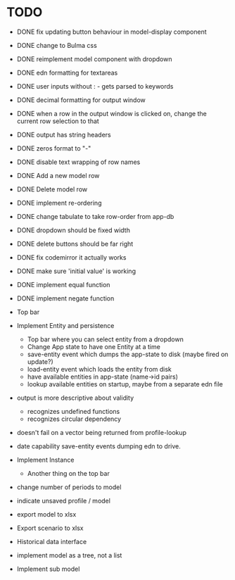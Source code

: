 # TODO

* DONE fix updating button behaviour in model-display component
* DONE change to Bulma css
* DONE reimplement model component with dropdown
* DONE edn formatting for textareas
* DONE user inputs without : - gets parsed to keywords
* DONE decimal formatting for output window
* DONE when a row in the output window is clicked on, change the current row selection to that
* DONE output has string headers
* DONE zeros format to "-"
* DONE disable text wrapping of row names
* DONE Add a new model row
* DONE Delete model row
* DONE implement re-ordering
* DONE change tabulate to take row-order from app-db
* DONE dropdown should be fixed width
* DONE delete buttons should be far right
* DONE fix codemirror it actually works
* DONE make sure 'initial value' is working
* DONE implement equal function
* DONE implement negate function

* Top bar
* Implement Entity and persistence
  * Top bar where you can select entity from a dropdown
  * Change App state to have one Entity at a time
  * save-entity event which dumps the app-state to disk (maybe fired on update?)
  * load-entity event which loads the entity from disk
  * have available entities in app-state (name->id pairs)
  * lookup available entities on startup, maybe from a separate edn file
* output is more descriptive about validity
  * recognizes undefined functions
  * recognizes circular dependency
* doesn't fail on a vector being returned from profile-lookup
* date capability save-entity events dumping edn to drive.
* Implement Instance
  * Another thing on the top bar
* change number of periods to model
* indicate unsaved profile / model
* export model to xlsx
* Export scenario to xlsx
* Historical data interface
* implement model as a tree, not a list
* Implement sub model